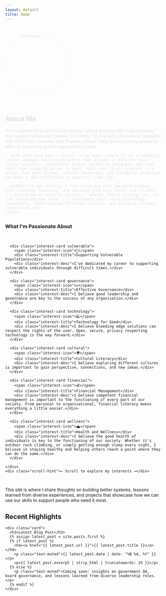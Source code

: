```yaml
---
layout: default
title: Home
---
```


<style>
.hero-section {
  display: flex;
  align-items: center;
  gap: 2rem;
  margin-bottom: 2rem;
  flex-wrap: wrap;
}

.profile-image {
  width: 200px;
  height: 200px;
  border-radius: 50%;
  object-fit: cover;
  border: 4px solid #e9ecef;
  transition: transform 0.3s ease, box-shadow 0.3s ease;
}

.profile-image:hover {
  transform: scale(1.05);
  box-shadow: 0 8px 25px rgba(0,0,0,0.15);
}

.hero-text {
  flex: 1;
  min-width: 300px;
}

.interests-container {
  margin: 2rem 0;
}

.interests-scroll {
  display: flex;
  overflow-x: auto;
  gap: 1rem;
  padding: 1rem 0;
  scroll-behavior: smooth;
  -webkit-overflow-scrolling: touch;
}

.interests-scroll::-webkit-scrollbar {
  height: 6px;
}

.interests-scroll::-webkit-scrollbar-track {
  background: #f1f1f1;
  border-radius: 3px;
}

.interests-scroll::-webkit-scrollbar-thumb {
  background: #c1c1c1;
  border-radius: 3px;
}

.interests-scroll::-webkit-scrollbar-thumb:hover {
  background: #a8a8a8;
}

.interest-card {
  width: 200px;
  height: 180px;
  background: linear-gradient(135deg, #667eea 0%, #764ba2 100%);
  color: white;
  padding: 1.25rem;
  border-radius: 12px;
  text-align: center;
  transition: transform 0.3s ease, box-shadow 0.3s ease;
  cursor: pointer;
  flex-shrink: 0;
  display: flex;
  flex-direction: column;
  justify-content: center;
  word-wrap: break-word;
  overflow-wrap: break-word;
}

.interest-card:hover {
  transform: translateY(-5px);
  box-shadow: 0 10px 25px rgba(0,0,0,0.2);
}

.interest-card.vulnerable {
  background: linear-gradient(135deg, #667eea 0%, #764ba2 100%);
}

.interest-card.governance {
  background: linear-gradient(135deg, #f093fb 0%, #f5576c 100%);
}

.interest-card.technology {
  background: linear-gradient(135deg, #4facfe 0%, #00f2fe 100%);
}

.interest-card.cultural {
  background: linear-gradient(135deg, #43e97b 0%, #38f9d7 100%);
}

.interest-card.financial {
  background: linear-gradient(135deg, #fa709a 0%, #fee140 100%);
}

.interest-card.wellness {
  background: linear-gradient(135deg, #a8edea 0%, #fed6e3 100%);
  color: #333;
}

.interest-icon {
  font-size: 1.8rem;
  margin-bottom: 0.5rem;
  display: block;
}

.interest-title {
  font-weight: bold;
  margin-bottom: 0.5rem;
  font-size: 0.85rem;
  line-height: 1.2;
}

.interest-desc {
  font-size: 0.75rem;
  opacity: 0.95;
  line-height: 1.3;
  overflow: hidden;
  text-overflow: ellipsis;
}

.scroll-hint {
  text-align: center;
  color: #6c757d;
  font-size: 0.9rem;
  margin-top: 0.5rem;
}

@media (max-width: 768px) {
  .hero-section {
    flex-direction: column;
    text-align: center;
  }
  
  .profile-image {
    width: 150px;
    height: 150px;
  }
  
  .interest-card {
    width: 180px;
    height: 160px;
    padding: 1rem;
  }
  
  .interest-title {
    font-size: 0.8rem;
  }
  
  .interest-desc {
    font-size: 0.7rem;
  }
}

.fade-in {
  animation: fadeInUp 0.6s ease-out;
}

@keyframes fadeInUp {
  from {
    opacity: 0;
    transform: translateY(20px);
  }
  to {
    opacity: 1;
    transform: translateY(0);
  }
}
</style>

<section class="content-section fade-in">
  <div class="hero-section">
    <img src="{{ site.baseurl }}/assets/images/PXL_20241224_214716982.NIGHT.jpg" 
         alt="Profile Picture" 
         class="profile-image">
    <div class="hero-text">
      <h2>About Me</h2>
      <p>I'm a commerce grad who's found my calling working with organizations that support vulnerable people. Currently, I'm a Quality Assurance Specialist with the Public Guardian and Trustee, where I help ensure young people in difficult situations get the support they need.</p>
      
      <p>My path here wasn't direct - I've been a board VP for a community centre, managed fundraising events that brought in $87k for brain injury survivors, coordinated digital marketing campaigns, and even spent time studying abroad in Seoul. What ties it all together is a belief that good systems, ethical leadership, and thoughtful processes can make a real difference in people's lives.</p>
      
      <p>When I'm not working, I love tinkering with new technologies, rock climbing, traveling, and spending time with family and friends. I'm also drawn to creative pursuits - whether that's writing, art, or just exploring new ideas. I'm passionate about using technology responsibly, understanding different cultures, and building stronger communities.</p>
    </div>
  </div>
</section>

<section class="content-section">
  <div class="interests-container">
    <h3>What I'm Passionate About</h3>
    <div class="interests-scroll">
      
      <div class="interest-card vulnerable">
        <span class="interest-icon">🤝</span>
        <div class="interest-title">Supporting Vulnerable Populations</div>
        <div class="interest-desc">I've dedicated my career to supporting vulnerable individuals through difficult times.</div>
      </div>

      <div class="interest-card governance">
        <span class="interest-icon">⚖️</span>
        <div class="interest-title">Effective Governance</div>
        <div class="interest-desc">I believe good leadership and governance are key to the success of any organisation.</div>
      </div>

      <div class="interest-card technology">
        <span class="interest-icon">💻</span>
        <div class="interest-title">Technology for Good</div>
        <div class="interest-desc">I believe bleeding edge solutions can respect the rights of the user. Open, secure, privacy respecting technology is the way forward.</div>
      </div>

      <div class="interest-card cultural">
        <span class="interest-icon">🌍</span>
        <div class="interest-title">Cultural Literacy</div>
        <div class="interest-desc">I believe exploring different cultures is important to gain perspective, connections, and new ideas.</div>
      </div>

      <div class="interest-card financial">
        <span class="interest-icon">💰</span>
        <div class="interest-title">Financial Management</div>
        <div class="interest-desc">I believe competent financial management is important to the functioning of every part of our society. From personal to organisational, financial literacy makes everything a little easier.</div>
      </div>

      <div class="interest-card wellness">
        <span class="interest-icon">🏔️</span>
        <div class="interest-title">Health and Wellness</div>
        <div class="interest-desc">I believe the good health of individuals is key to the functioning of our society. Whether it's outdoor rock climbing, or simply getting enough sleep every night, I believe in staying healthy and helping others reach a point where they can do the same.</div>
      </div>

    </div>
    <div class="scroll-hint">← Scroll to explore my interests →</div>
  </div>

  <p>This site is where I share thoughts on building better systems, lessons learned from diverse experiences, and projects that showcase how we can use our skills to support people who need it most.</p>
</section>

<section class="content-section">
  <h2>Recent Highlights</h2>
  <div class="section-grid">

    <div class="card">
      <h3>Latest Blog Post</h3>
      {% assign latest_post = site.posts.first %}
      {% if latest_post %}
        <h4><a href="{{ latest_post.url }}">{{ latest_post.title }}</a></h4>
        <p class="text-muted">{{ latest_post.date | date: "%B %d, %Y" }}</p>
        <p>{{ latest_post.excerpt | strip_html | truncatewords: 25 }}</p>
      {% else %}
        <p class="text-muted">Coming soon: insights on government QA, board governance, and lessons learned from diverse leadership roles.</p>
      {% endif %}
    </div>

  </div>
</section>

<script>
// Add smooth scrolling behavior for the interests section
document.addEventListener('DOMContentLoaded', function() {
  const interestCards = document.querySelectorAll('.interest-card');
  
  interestCards.forEach(card => {
    card.addEventListener('click', function() {
      this.style.transform = 'scale(0.95)';
      setTimeout(() => {
        this.style.transform = '';
      }, 150);
    });
  });
});
</script>
